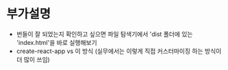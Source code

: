 # 부가설명
- 번들이 잘 되었는지 확인하고 싶으면 파일 탐색기에서 'dist 폴더에 있는 'index.html'을 바로 실행해보기
- create-react-app vs 이 방식 (실무에서는 이렇게 직접 커스터마이징 하는 방식이 더 많이 쓰임)